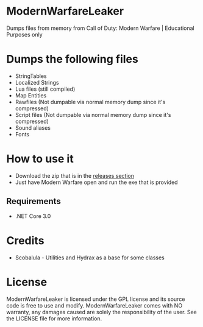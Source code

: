 # ModernWarfareLeaker
Dumps files from memory from Call of Duty: Modern Warfare | Educational Purposes only

# Dumps the following files
* StringTables
* Localized Strings
* Lua files (still compiled)
* Map Entities
* Rawfiles (Not dumpable via normal memory dump since it's compressed)
* Script files (Not dumpable via normal memory dump since it's compressed)
* Sound aliases
* Fonts

# How to use it
* Download the zip that is in the [releases section](https://github.com/JariKCoding/ModernWarfareLeaker/releases)
* Just have Modern Warfare open and run the exe that is provided

## Requirements
* .NET Core 3.0

# Credits
- Scobalula - Utilities and Hydrax as a base for some classes

# License 
ModernWarfareLeaker is licensed under the GPL license and its source code is free to use and modify. ModernWarfareLeaker comes with NO warranty, any damages caused are solely the responsibility of the user. See the LICENSE file for more information.
